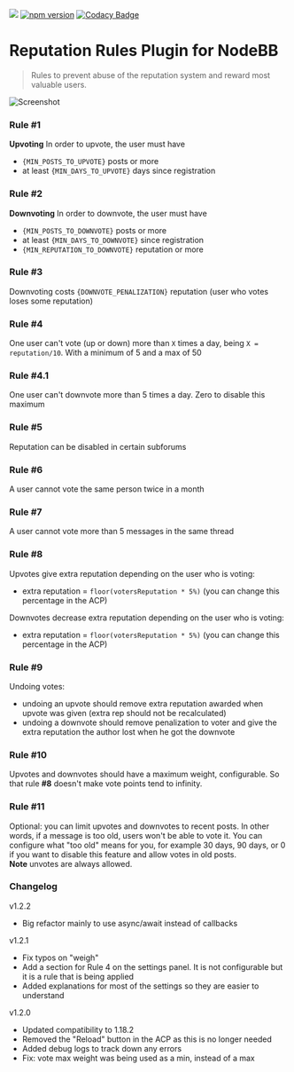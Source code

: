 ![](https://packages.nodebb.org/api/v1/plugins/nodebb-plugin-reputation-rules/compatibility.png)
[![npm version](https://badge.fury.io/js/nodebb-plugin-reputation-rules.svg?nocache=1)](https://badge.fury.io/js/nodebb-plugin-reputation-rules)
[![Codacy Badge](https://app.codacy.com/project/badge/Grade/f8c657b57e2d4664b91b9431b1138acb)](https://www.codacy.com/gh/exo-do/nodebb-plugin-reputation-rules/dashboard?utm_source=github.com&amp;utm_medium=referral&amp;utm_content=exo-do/nodebb-plugin-reputation-rules&amp;utm_campaign=Badge_Grade)

# Reputation Rules Plugin for NodeBB

> Rules to prevent abuse of the reputation system and reward most valuable users.

![Screenshot](https://raw.githubusercontent.com/exo-do/nodebb-plugin-reputation-rules/master/reputation-rules-acp.png)

### Rule #1
**Upvoting** In order to upvote, the user must have  
 - `{MIN_POSTS_TO_UPVOTE}` posts or more
 - at least `{MIN_DAYS_TO_UPVOTE}` days since registration

### Rule #2
**Downvoting** In order to downvote, the user must have  
 - `{MIN_POSTS_TO_DOWNVOTE}` posts or more
 - at least `{MIN_DAYS_TO_DOWNVOTE}` since registration
 - `{MIN_REPUTATION_TO_DOWNVOTE}` reputation or more

### Rule #3
Downvoting costs `{DOWNVOTE_PENALIZATION}` reputation (user who votes loses some reputation)

### Rule #4
One user can't vote (up or down) more than `X` times a day, being `X = reputation/10`. With a minimum of 5 and a max of 50

### Rule #4.1
One user can't downvote more than 5 times a day. Zero to disable this maximum

### Rule #5
Reputation can be disabled in certain subforums

### Rule #6
A user cannot vote the same person twice in a month

### Rule #7
A user cannot vote more than 5 messages in the same thread

### Rule #8
Upvotes give extra reputation depending on the user who is voting:  
 - extra reputation = `floor(votersReputation * 5%)` (you can change this percentage in the ACP)

Downvotes decrease extra reputation depending on the user who is voting:  
 - extra reputation = `floor(votersReputation * 5%)` (you can change this percentage in the ACP)

### Rule #9
Undoing votes:  
 - undoing an upvote should remove extra reputation awarded when upvote was given (extra rep should not be recalculated)
 - undoing a downvote should remove penalization to voter and give the extra reputation the author lost when he got the downvote

### Rule #10
Upvotes and downvotes should have a maximum weight, configurable. So that rule **#8** doesn't make vote points tend to infinity.

### Rule #11
Optional: you can limit upvotes and downvotes to recent posts. In other words, if a message is too old, users won't be able to vote it.
You can configure what "too old" means for you, for example 30 days, 90 days, or 0 if you want to disable this feature and allow votes in old posts.  
**Note** unvotes are always allowed.

### Changelog

v1.2.2

 - Big refactor mainly to use async/await instead of callbacks

v1.2.1

 - Fix typos on "weigh"
 - Add a section for Rule 4 on the settings panel. It is not configurable but it is a rule that is being applied
 - Added explanations for most of the settings so they are easier to understand

v1.2.0

 - Updated compatibility to 1.18.2
 - Removed the "Reload" button in the ACP as this is no longer needed
 - Added debug logs to track down any errors
 - Fix: vote max weight was being used as a min, instead of a max
 
